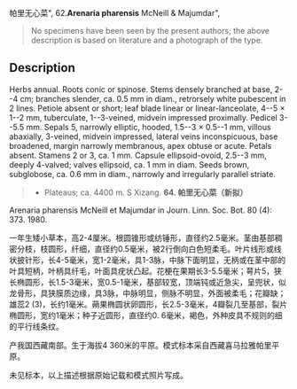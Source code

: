 帕里无心菜",
62.**Arenaria pharensis** McNeill & Majumdar",

> No specimens have been seen by the present authors; the above description is based on literature and a photograph of the type.

## Description
Herbs annual. Roots conic or spinose. Stems densely branched at base, 2--4 cm; branches slender, ca. 0.5 mm in diam., retrorsely white pubescent in 2 lines. Petiole absent or short; leaf blade linear or linear-lanceolate, 4--5 × 1--2 mm, tuberculate, 1--3-veined, midvein impressed proximally. Pedicel 3--5.5 mm. Sepals 5, narrowly elliptic, hooded, 1.5--3 × 0.5--1 mm, villous abaxially, 3-veined, midvein impressed, lateral veins inconspicuous, base broadened, margin narrowly membranous, apex obtuse or acute. Petals absent. Stamens 2 or 3, ca. 1 mm. Capsule ellipsoid-ovoid, 2.5--3 mm, deeply 4-valved; valves ellipsoid, ca. 1 mm in diam. Seeds brown, subglobose, ca. 0.6 mm in diam., narrowly and irregularly parallel striate.

> * Plateaus; ca. 4400 m. S Xizang.
**64. 帕里无心菜（新拟）**

Arenaria pharensis McNeill et Majumdar in Journ. Linn. Soc. Bot. 80 (4): 373. 1980.

一年生矮小草本，高2-4厘米。根圆锥形或纺锤形，直径约2.5毫米。茎由基部稠密分枝，枝圆形，纤细，直径约0.5毫米，被2行倒向白色短柔毛。叶片线形或线状披针形，长4-5毫米，宽1-2毫米，具1-3脉，中脉下面明显，无柄或在茎中部的叶具短柄，叶柄具纤毛，叶面具疣状凸起。花梗在果期长3-5.5毫米；萼片5，狭长椭圆形，长1.5-3毫米，宽0.5-1毫米，基部较宽，顶端钝或近急尖，呈兜状，似龙骨形，具狭膜质边缘，具3脉，中脉明显，侧脉不明显，外面被柔毛；花瓣缺；雄蕊2 (3)，长约1毫米。蒴果椭圆状卵圆形，长2.5-3毫米，4瓣裂几至基部，裂片椭圆形，宽约1毫米；种子近圆形，直径约0. 6毫米，褐色，外种皮具不规则的细的平行线条纹。

产我国西藏南部。生于海拔4 360米的平原。模式标本采自西藏喜马拉雅帕里平原。

未见标本，以上描述根据原始记载和模式照片写成。
